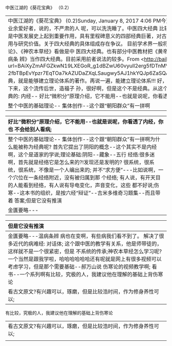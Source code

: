 中医江湖的《葵花宝典》 （0.2）

|  |
| :--- |
| 中医江湖的《葵花宝典》 \(0.2\)Sunday, January 8, 2017 4:06 PM今天的这个内容呢，是给比较严肃的中医业余爱好者，说的，不严肃的人 呢，可以洗洗睡了。中医四大经典 比较流行的是2中说法:  中医四大经典指的是中医发展史上起到重要作用，具有里程碑意义的四部经典巨著，对古  代乃至现代中医都有着巨大的指导作用与研究价值。关于四大经典的具体组成存在争议。  目前学术界一般将《黄帝内经》、《难经》、《伤寒杂病论》、《神农本草经》看做是中  医四大经典。也有部分中医教材把《黄帝内经》、《伤寒论》、《金匮要略》、《温病条  辨》当作四大经典。目前采用前者说法的较多。From &lt;http://baike.baidu.com/link? url=BAiXyZmAFGZkwN19LXEGoR\_g1dBZwU60vyull2erg5fDTnMVGhJyuGLlSJvznUq7RpO2K25NzY4 2fbTBpEvYpzr7EqTOa7kAZUDaZXqLSaugwy5AJ1hkYQJp6ZaSQAnAQbSm-Bje4axzeG9MrLLy7\_&gt;经典，就是能够建立理论体系的著作。再说一遍，能建立理论体系!!! 好，我有一个特别灵验的方子，我把它记录下来，这个流传后世，造福子 孙，很好啊，但是这个不是经典。从这个角度上讲，我支持后面的列举。最经典的:  内经-- 好比“微积分”原理介绍，它不能用--也就是说呢，你看透了内经，你也 不会给别人看病; |
| 整个中医的基础理论-- 集体创作--这个跟“朝阳群众”有一拼啊 |

| 好比“微积分”原理介绍，它不能用--也就是说呢，你看透了内经，你也 不会给别人看病; |
| :--- |
| 整个中医的基础理论-- 集体创作--这个跟“朝阳群众”有一拼啊为什么能被称为经典呢? 首先它提出了阴阳的概念--这个其实不是内经啊，这个是道家的学说;理论基础:阴阳--藏象--五行 经络:很多迷啊，首先就是经络它是怎么来的?!发现还是发明的? 很系统，很系统，很系统，不像是一个人编出来的; 并不“求方便”---比如说啊，一个穴位在一条经络附近，没有被归属到那 个经络; 有人说，有开天目的人能看到经络，有人说有导电变化，声音变化，这些 都不好说;伤寒--这本书的组织，是按六经“辩证”--吉米多维奇习题集--而且带着 答案;但是它没有推演 |
| 金匱要略--- |

| 但是它没有推演 |
| :--- |
| 金匱要略---温病条辨 病也在变啊，有些病我们看不到了。 解决了很多近代的病难经:  对话体; 这个跟中医的教学有关系，他是师带徒的，这样就不是一个很紧密，但是 不系统的传承;神农本草经怎么学习呢?一个当然是跟我学啦，哈哈哈哈哈哈还有呢就是网上有很多视频可以考虑学习，但是那个需要基础--郝万山说 伤寒论的视频教学啊;  看书--一个系列啊有比较，究极的人，我建议他在理解的基础上背伤寒论 |
| 看古文原文?有兴趣可以，琢磨，但是比较浩时间，作为修身养性可以; |

有比较，究极的人，我建议他在理解的基础上背伤寒论

|  |
| :--- |
| 看古文原文?有兴趣可以，琢磨，但是比较浩时间，作为修身养性可以; |
|  |



